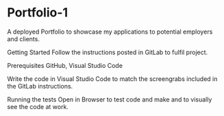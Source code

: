 # Portfolio-1
A deployed Portfolio to showcase my applications to potential employers and clients. 

Getting Started
Follow the instructions posted in GitLab to fulfil project.

Prerequisites
GitHub, Visual Studio Code

Write the code in Visual Studio Code to match the screengrabs included in the GitLab instructions.

Running the tests
Open in Browser to test code and make and to visually see the code at work. 








